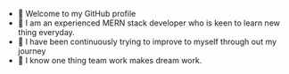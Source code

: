 - 👋 Welcome to my GitHub profile 
- 👀 I am an experienced MERN stack developer who is keen to learn new thing everyday.
- 🌱 I have been continuously trying to improve to myself through out my journey 
- 💞️ I know one thing team work makes dream work.
<!---
Shankarwal/Shankarwal is a ✨ special ✨ repository because its `README.md` (this file) appears on your GitHub profile.
You can click the Preview link to take a look at your changes.
--->
